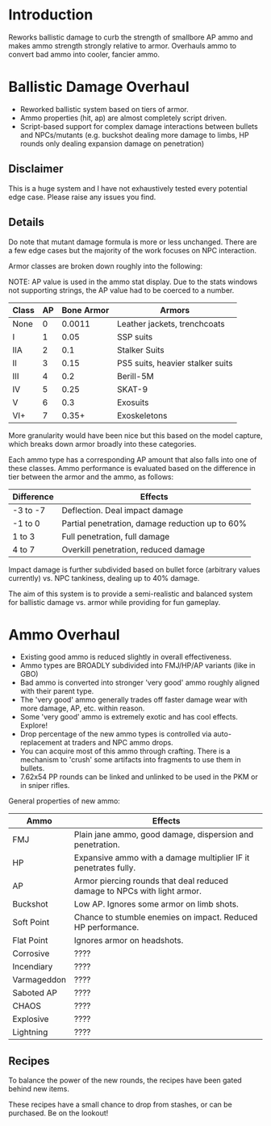 # Introduction

Reworks ballistic damage to curb the strength of smallbore AP ammo and makes ammo strength strongly relative to armor. Overhauls ammo to convert bad ammo into cooler, fancier ammo.

# Ballistic Damage Overhaul
- Reworked ballistic system based on tiers of armor.
- Ammo properties (hit, ap) are almost completely script driven.
- Script-based support for complex damage interactions between bullets and NPCs/mutants (e.g. buckshot dealing more damage to limbs, HP rounds only dealing expansion damage on penetration)

## Disclaimer
 This is a huge system and I have not exhaustively tested every potential edge case. Please raise any issues you find.

## Details

Do note that mutant damage formula is more or less unchanged. There are a few edge cases but the majority of the work focuses on NPC interaction.

Armor classes are broken down roughly into the following:

NOTE: AP value is used in the ammo stat display. Due to the stats windows not supporting strings, the AP value had to be coerced to a number.

| Class | AP | Bone Armor | Armors      |
| ------|----| -----------| ----------- |
| None  |  0 | 0.0011     | Leather jackets, trenchcoats |
| I     |  1 | 0.05       | SSP suits | 
| IIA   |  2 | 0.1        | Stalker Suits | 
| II    |  3 | 0.15       | PS5 suits, heavier stalker suits |
| III   |  4 | 0.2        | Berill-5M |
| IV    |  5 | 0.25       | SKAT-9 |
| V     |  6 | 0.3        | Exosuits |
| VI+   |  7 | 0.35+      | Exoskeletons |

More granularity would have been nice but this based on the model capture, which breaks down armor broadly into these categories.

Each ammo type has a corresponding AP amount that also falls into one of these classes. Ammo performance is evaluated based on the difference in tier between the armor and the ammo, as follows:

| Difference | Effects    |
| -----------|------------|
| -3 to -7   | Deflection. Deal impact damage |
| -1 to 0    | Partial penetration, damage reduction up to 60% |
| 1 to 3     | Full penetration, full damage |
| 4 to 7     | Overkill penetration, reduced damage |

Impact damage is further subdivided based on bullet force (arbitrary values currently) vs. NPC tankiness, dealing up to 40% damage.

The aim of this system is to provide a semi-realistic and balanced system for ballistic damage vs. armor while providing for fun gameplay.


# Ammo Overhaul

- Existing good ammo is reduced slightly in overall effectiveness.
- Ammo types are BROADLY subdivided into FMJ/HP/AP variants (like in GBO)
- Bad ammo is converted into stronger 'very good' ammo roughly aligned with their parent type.
- The 'very good' ammo generally trades off faster damage wear with more damage, AP, etc. within reason. 
- Some 'very good' ammo is extremely exotic and has cool effects. Explore!
- Drop percentage of the new ammo types is controlled via auto-replacement at traders and NPC ammo drops.
- You can acquire most of this ammo through crafting. There is a mechanism to 'crush' some artifacts into fragments to use them in bullets.
- 7.62x54 PP rounds can be linked and unlinked to be used in the PKM or in sniper rifles.

General properties of new ammo:

| Ammo       | Effects
| -----------|------------|
| FMJ        | Plain jane ammo, good damage, dispersion and penetration. |
| HP         | Expansive ammo with a damage multiplier IF it penetrates fully. |
| AP         | Armor piercing rounds that deal reduced damage to NPCs with light armor. | 
| Buckshot   | Low AP. Ignores some armor on limb shots. | 
| Soft Point | Chance to stumble enemies on impact. Reduced HP performance. |
| Flat Point | Ignores armor on headshots. |
| Corrosive  | ???? |
| Incendiary | ???? |
| Varmageddon| ???? |
| Saboted AP | ???? |
| CHAOS      | ???? |
| Explosive  | ???? |
| Lightning  | ???? |

## Recipes

To balance the power of the new rounds, the recipes have been gated behind new items.

These recipes have a small chance to drop from stashes, or can be purchased. Be on the lookout!